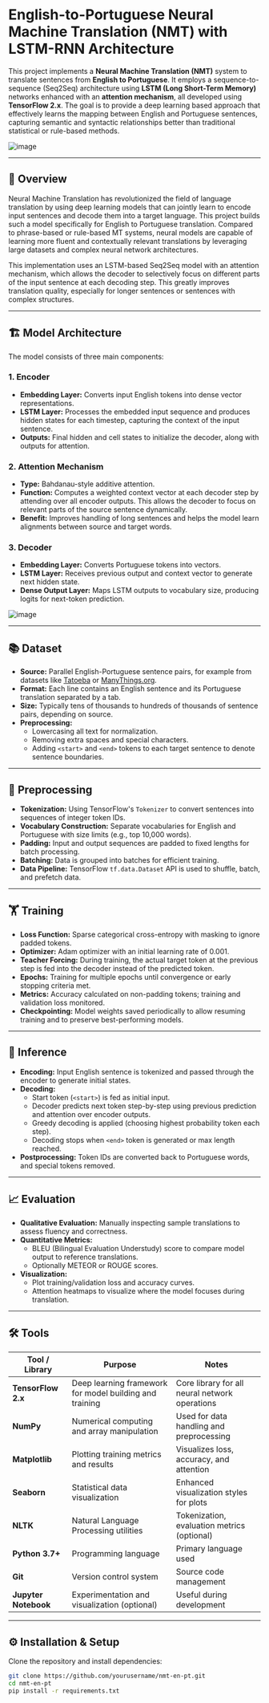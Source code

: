 # English-to-Portuguese Neural Machine Translation (NMT) with LSTM-RNN Architecture

This project implements a **Neural Machine Translation (NMT)** system to translate sentences from **English to Portuguese**. It employs a sequence-to-sequence (Seq2Seq) architecture using **LSTM (Long Short-Term Memory)** networks enhanced with an **attention mechanism**, all developed using **TensorFlow 2.x**. The goal is to provide a deep learning based approach that effectively learns the mapping between English and Portuguese sentences, capturing semantic and syntactic relationships better than traditional statistical or rule-based methods.

![image](https://github.com/user-attachments/assets/2baa89c7-ece8-4d3e-9732-a0cf3db85c86)

---

## 📖 Overview

Neural Machine Translation has revolutionized the field of language translation by using deep learning models that can jointly learn to encode input sentences and decode them into a target language. This project builds such a model specifically for English to Portuguese translation. Compared to phrase-based or rule-based MT systems, neural models are capable of learning more fluent and contextually relevant translations by leveraging large datasets and complex neural network architectures.

This implementation uses an LSTM-based Seq2Seq model with an attention mechanism, which allows the decoder to selectively focus on different parts of the input sentence at each decoding step. This greatly improves translation quality, especially for longer sentences or sentences with complex structures.

---

## 🏗️ Model Architecture

The model consists of three main components:

### 1. Encoder

- **Embedding Layer:** Converts input English tokens into dense vector representations.
- **LSTM Layer:** Processes the embedded input sequence and produces hidden states for each timestep, capturing the context of the input sentence.
- **Outputs:** Final hidden and cell states to initialize the decoder, along with outputs for attention.

### 2. Attention Mechanism

- **Type:** Bahdanau-style additive attention.
- **Function:** Computes a weighted context vector at each decoder step by attending over all encoder outputs. This allows the decoder to focus on relevant parts of the source sentence dynamically.
- **Benefit:** Improves handling of long sentences and helps the model learn alignments between source and target words.

### 3. Decoder

- **Embedding Layer:** Converts Portuguese tokens into vectors.
- **LSTM Layer:** Receives previous output and context vector to generate next hidden state.
- **Dense Output Layer:** Maps LSTM outputs to vocabulary size, producing logits for next-token prediction.

![image](https://github.com/user-attachments/assets/572a74fa-ae51-475d-8633-b761c8352b29)

---

## 📚 Dataset

- **Source:** Parallel English-Portuguese sentence pairs, for example from datasets like [Tatoeba](https://tatoeba.org/) or [ManyThings.org](https://www.manythings.org/anki/).
- **Format:** Each line contains an English sentence and its Portuguese translation separated by a tab.
- **Size:** Typically tens of thousands to hundreds of thousands of sentence pairs, depending on source.
- **Preprocessing:**  
  - Lowercasing all text for normalization.  
  - Removing extra spaces and special characters.  
  - Adding `<start>` and `<end>` tokens to each target sentence to denote sentence boundaries.

---

## 🧹 Preprocessing

- **Tokenization:** Using TensorFlow's `Tokenizer` to convert sentences into sequences of integer token IDs.
- **Vocabulary Construction:** Separate vocabularies for English and Portuguese with size limits (e.g., top 10,000 words).
- **Padding:** Input and output sequences are padded to fixed lengths for batch processing.
- **Batching:** Data is grouped into batches for efficient training.
- **Data Pipeline:** TensorFlow `tf.data.Dataset` API is used to shuffle, batch, and prefetch data.

---

## 🏋️ Training

- **Loss Function:** Sparse categorical cross-entropy with masking to ignore padded tokens.
- **Optimizer:** Adam optimizer with an initial learning rate of 0.001.
- **Teacher Forcing:** During training, the actual target token at the previous step is fed into the decoder instead of the predicted token.
- **Epochs:** Training for multiple epochs until convergence or early stopping criteria met.
- **Metrics:** Accuracy calculated on non-padding tokens; training and validation loss monitored.
- **Checkpointing:** Model weights saved periodically to allow resuming training and to preserve best-performing models.

---

## 🧠 Inference

- **Encoding:** Input English sentence is tokenized and passed through the encoder to generate initial states.
- **Decoding:**  
  - Start token (`<start>`) is fed as initial input.  
  - Decoder predicts next token step-by-step using previous prediction and attention over encoder outputs.  
  - Greedy decoding is applied (choosing highest probability token each step).  
  - Decoding stops when `<end>` token is generated or max length reached.
- **Postprocessing:** Token IDs are converted back to Portuguese words, and special tokens removed.

---

## 📈 Evaluation

- **Qualitative Evaluation:** Manually inspecting sample translations to assess fluency and correctness.
- **Quantitative Metrics:**  
  - BLEU (Bilingual Evaluation Understudy) score to compare model output to reference translations.  
  - Optionally METEOR or ROUGE scores.
- **Visualization:**  
  - Plot training/validation loss and accuracy curves.  
  - Attention heatmaps to visualize where the model focuses during translation.

---

## 🛠️ Tools

| Tool / Library       | Purpose                                        | Notes                                      |
|---------------------|------------------------------------------------|--------------------------------------------|
| **TensorFlow 2.x**   | Deep learning framework for model building and training | Core library for all neural network operations |
| **NumPy**            | Numerical computing and array manipulation     | Used for data handling and preprocessing   |
| **Matplotlib**       | Plotting training metrics and results          | Visualizes loss, accuracy, and attention   |
| **Seaborn**          | Statistical data visualization                  | Enhanced visualization styles for plots    |
| **NLTK**             | Natural Language Processing utilities           | Tokenization, evaluation metrics (optional)|
| **Python 3.7+**      | Programming language                             | Primary language used                       |
| **Git**              | Version control system                           | Source code management                      |
| **Jupyter Notebook** | Experimentation and visualization (optional)   | Useful during development                   |

---

## ⚙️ Installation & Setup

Clone the repository and install dependencies:

```bash
git clone https://github.com/yourusername/nmt-en-pt.git
cd nmt-en-pt
pip install -r requirements.txt
